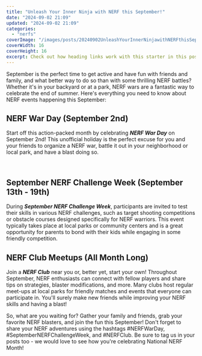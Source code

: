 ```yaml
---
title: "Unleash Your Inner Ninja with NERF this September!"
date: "2024-09-02 21:09"
updated: "2024-09-02 21:09"
categories:
  - "nerfs"
coverImage: "/images/posts/20240902UnleashYourInnerNinjawithNERFthisSeptember_1.jpg"
coverWidth: 16
coverHeight: 16
excerpt: Check out how heading links work with this starter in this post.
---
```


<script>
  import { base } from '$app/paths';
</script>


September is the perfect time to get active and have fun with friends and family, and what better way to do so than with some thrilling NERF battles? Whether it's in your backyard or at a park, NERF wars are a fantastic way to celebrate the end of summer. Here's everything you need to know about NERF events happening this September:

## **NERF War Day (September 2nd)**

Start off this action-packed month by celebrating ***NERF War Day*** on September 2nd! This unofficial holiday is the perfect excuse for you and your friends to organize a NERF war, battle it out in your neighborhood or local park, and have a blast doing so.


<img class="cover-image" src="{base}/images/posts/20240902UnleashYourInnerNinjawithNERFthisSeptember_2.jpg" alt="" style="aspect-ratio: 16 / 16;" width="16" height="16">

## **September NERF Challenge Week (September 13th - 19th)**

During ***September NERF Challenge Week***, participants are invited to test their skills in various NERF challenges, such as target shooting competitions or obstacle courses designed specifically for NERF warriors. This event typically takes place at local parks or community centers and is a great opportunity for parents to bond with their kids while engaging in some friendly competition.

## **NERF Club Meetups (All Month Long)**

Join a ***NERF Club*** near you or, better yet, start your own! Throughout September, NERF enthusiasts can connect with fellow players and share tips on strategies, blaster modifications, and more. Many clubs host regular meet-ups at local parks for friendly matches and events that everyone can participate in. You'll surely make new friends while improving your NERF skills and having a blast!

So, what are you waiting for? Gather your family and friends, grab your favorite NERF blasters, and join the fun this September! Don't forget to share your NERF adventures using the hashtags #NERFWarDay, #SeptemberNERFChallengeWeek, and #NERFClub. Be sure to tag us in your posts too - we would love to see how you're celebrating National NERF Month!